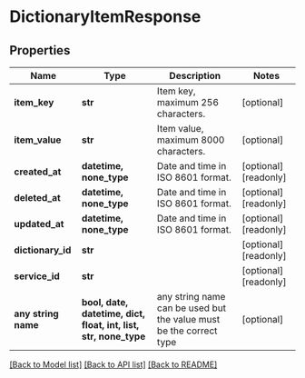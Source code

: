 # DictionaryItemResponse


## Properties
Name | Type | Description | Notes
------------ | ------------- | ------------- | -------------
**item_key** | **str** | Item key, maximum 256 characters. | [optional] 
**item_value** | **str** | Item value, maximum 8000 characters. | [optional] 
**created_at** | **datetime, none_type** | Date and time in ISO 8601 format. | [optional] [readonly] 
**deleted_at** | **datetime, none_type** | Date and time in ISO 8601 format. | [optional] [readonly] 
**updated_at** | **datetime, none_type** | Date and time in ISO 8601 format. | [optional] [readonly] 
**dictionary_id** | **str** |  | [optional] [readonly] 
**service_id** | **str** |  | [optional] [readonly] 
**any string name** | **bool, date, datetime, dict, float, int, list, str, none_type** | any string name can be used but the value must be the correct type | [optional]

[[Back to Model list]](../README.md#documentation-for-models) [[Back to API list]](../README.md#documentation-for-api-endpoints) [[Back to README]](../README.md)


